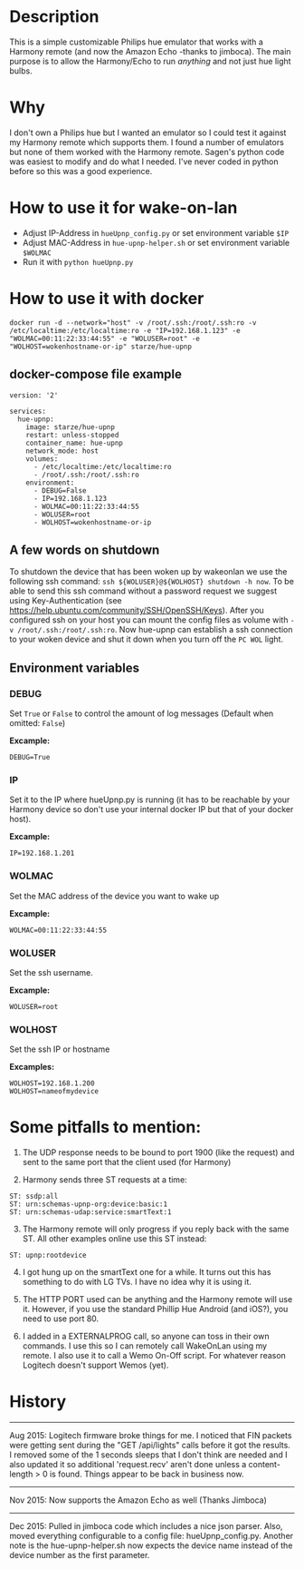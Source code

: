 # Description
This is a simple customizable Philips hue emulator that works with a Harmony remote (and now the Amazon Echo -thanks to jimboca). The main purpose is to allow the Harmony/Echo to run *anything* and not just hue light bulbs.

# Why
I don't own a Philips hue but I wanted an emulator so I could test it against my Harmony remote which supports them.  I found a number of emulators but none of them worked with the Harmony remote.  Sagen's python code was easiest to modify and do what I needed.  I've never coded in python before so this was a good experience.

# How to use it for wake-on-lan
* Adjust IP-Address in `hueUpnp_config.py` or set environment variable `$IP`
* Adjust MAC-Address in `hue-upnp-helper.sh` or set environment variable `$WOLMAC`
* Run it with `python hueUpnp.py`

# How to use it with docker
`docker run -d --network="host" -v /root/.ssh:/root/.ssh:ro -v /etc/localtime:/etc/localtime:ro -e "IP=192.168.1.123" -e "WOLMAC=00:11:22:33:44:55" -e "WOLUSER=root" -e "WOLHOST=wokenhostname-or-ip" starze/hue-upnp`

## docker-compose file example
```
version: '2'

services:
  hue-upnp:
    image: starze/hue-upnp
    restart: unless-stopped
    container_name: hue-upnp
    network_mode: host
    volumes:
      - /etc/localtime:/etc/localtime:ro
      - /root/.ssh:/root/.ssh:ro
    environment:
      - DEBUG=False
      - IP=192.168.1.123
      - WOLMAC=00:11:22:33:44:55
      - WOLUSER=root
      - WOLHOST=wokenhostname-or-ip
```

## A few words on shutdown
To shutdown the device that has been woken up by wakeonlan we use the following ssh command: `ssh ${WOLUSER}@${WOLHOST} shutdown -h now`. To be able to send this ssh command without a password request we suggest using Key-Authentication (see <https://help.ubuntu.com/community/SSH/OpenSSH/Keys>). After you configured ssh on your host you can mount the config files as volume with `-v /root/.ssh:/root/.ssh:ro`. Now hue-upnp can establish a ssh connection to your woken device and shut it down when you turn off the `PC WOL` light.

## Environment variables

### DEBUG
Set `True` or `False` to control the amount of log messages (Default when omitted: `False`)

**Excample:**

`DEBUG=True`

### IP
Set it to the IP where hueUpnp.py is running (it has to be reachable by your Harmony device so don't use your internal docker IP but that of your docker host).

**Excample:**

`IP=192.168.1.201`

### WOLMAC 
Set the MAC address of the device you want to wake up

**Excample:**

`WOLMAC=00:11:22:33:44:55`

### WOLUSER
Set the ssh username.

**Excample:**

`WOLUSER=root`

### WOLHOST
Set the ssh IP or hostname

**Excamples:**

```
WOLHOST=192.168.1.200
WOLHOST=nameofmydevice
```

# Some pitfalls to mention:
1. The UDP response needs to be bound to port 1900 (like the request) and sent to the same port that the client used (for Harmony)

2. Harmony sends three ST requests at a time:
``` 
ST: ssdp:all 
ST: urn:schemas-upnp-org:device:basic:1
ST: urn:schemas-udap:service:smartText:1
```

3. The Harmony remote will only progress if you reply back with the same ST.  All other examples online use this ST instead:
``` 
ST: upnp:rootdevice 
```

4. I got hung up on the smartText one for a while.  It turns out this has something to do with LG TVs.  I have no idea why it is using it.

5. The HTTP PORT used can be anything and the Harmony remote will use it.  However, if you use the standard Phillip Hue Android (and iOS?), you need to use port 80.

6. I added in a EXTERNALPROG call, so anyone can toss in their own commands.  I use this so I can remotely call WakeOnLan using my remote.  I also use it to call a Wemo On-Off script.  For whatever reason Logitech doesn't support Wemos (yet).


# History
***
Aug 2015:
Logitech firmware broke things for me.  I noticed that FIN packets were getting sent during the "GET /api/lights" calls before it got the results.  I removed some of the 1 seconds sleeps that I don't think are needed and I also updated it so additional 'request.recv' aren't done unless a content-length > 0 is found.  Things appear to be back in business now.  

***
Nov 2015:
Now supports the Amazon Echo as well (Thanks Jimboca)

***
Dec 2015:
Pulled in jimboca code which includes a nice json parser.  Also, moved everything configurable to a config file: hueUpnp_config.py.  Another note is the hue-upnp-helper.sh now expects the device name instead of the device number as the first parameter.

